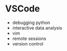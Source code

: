 # VSCode

* debugging python
* interactive data analysis
* vim
* remote sessions
* version control

